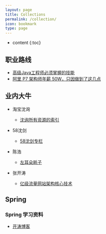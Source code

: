 ```yaml
---
layout: page
title: Collections
permalink: /collection/
icon: bookmark
type: page
---
```


* content
{:toc}

## 职业路线

- [高级Java工程师必须掌握的技能](http://www.sohu.com/a/157721767_99926657)
- [阿里 P7 架构师年薪 50W，只因做到了这几点](http://www.3xmq.com/article/1534323860258)

## 业内大牛

- 淘宝沈询
   - [沈询所有资源的索引](http://blog.sina.com.cn/s/blog_693f08470102vibt.html)
- 58沈剑
   - [58沈剑专栏](http://zhuanlan.51cto.com/columnlist/shenj/)
- 陈浩
   - [左耳朵耗子](https://coolshell.cn/)
   
- 张开涛
   - [亿级流量网站架构核心技术](http://jinnianshilongnian.iteye.com/)   


## Spring

### Spring 学习资料

- [开涛博客](http://jinnianshilongnian.iteye.com/)
 

